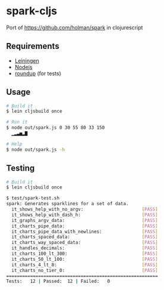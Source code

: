 spark-cljs
==========

Port of https://github.com/holman/spark in clojurescript

Requirements
------------

- [Leiningen](https://github.com/technomancy/leiningen)
- [Nodejs](https://github.com/joyent/node)
- [roundup](https://github.com/bmizerany/roundup) (for tests)

Usage
------------

```bash
# Build it
$ lein cljsbuild once

# Run it
$ node out/spark.js 0 30 55 80 33 150
  ▁▂▃▅▂▇

# Help
$ node out/spark.js -h
```

Testing
------------

```bash
# Build it
$ lein cljsbuild once

$ test/spark-test.sh
spark: Generates sparklines for a set of data.
  it_shows_help_with_no_argv:                      [PASS]
  it_shows_help_with_dash_h:                       [PASS]
  it_graphs_argv_data:                             [PASS]
  it_charts_pipe_data:                             [PASS]
  it_charts_pipe_data_with_newlines:               [PASS]
  it_charts_spaced_data:                           [PASS]
  it_charts_way_spaced_data:                       [PASS]
  it_handles_decimals:                             [PASS]
  it_charts_100_lt_300:                            [PASS]
  it_charts_50_lt_100:                             [PASS]
  it_charts_4_lt_8:                                [PASS]
  it_charts_no_tier_0:                             [PASS]
=========================================================
Tests:   12 | Passed:  12 | Failed:   0
```
